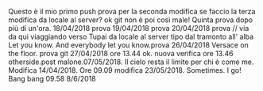 ﻿Questo è il mio primo push
prova per la seconda modifica
se faccio la terza modifica da locale al server?
ok git non è poi così male!
Quinta prova dopo più di un'ora.
18/04/2018 prova
19/04/2018 prova
20/04/2018 prova
//
via da qui viaggiando verso Tupai
da locale al server tipo dal tramonto all' alba
Let you know. And everybody let you know.prova 26/04/2018
Versace on the floor. prova git 27/04/2018 ore 13.44
ok. nuova verifica ore 13.46
otherside.post malone.07/05/2018.
Il cielo resta il limite per chi è come me.
Modifica 14/04/2018.
Ore 09.09
modifica 23/05/2018.
Sometimes. I go!
Bang bang 09.58 8/6/2018
